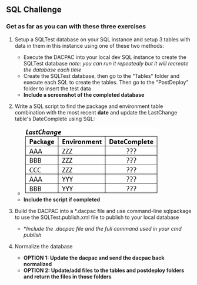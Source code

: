 ## SQL Challenge

### Get as far as you can with these three exercises

1.  Setup a SQLTest database on your SQL instance and setup 3 tables with data in them in this instance using one of these two methods:
    - Execute the DACPAC into your local dev SQL instance to create the SQLTest database *note: you can run it repeatedly but it will recreate the database each time*
	- Create the SQLTest database, then go to the "Tables" folder and execute each SQL to create the tables. Then go to the "PostDeploy" folder to insert the test data
    - **Include a screenshot of the completed database**
	
2.  Write a SQL script to find the package and environment table combination with the most recent **date** and update the LastChange table's DateComplete using SQL:
    - ![LastChange Table Picture](desiredtable.png)
    - **Include the script if completed**

3.  Build the DACPAC into a *.dacpac file and use command-line sqlpackage to use the SQLTest.publish.xml file to publish to your local database
    - **Include the *.dacpac file and the full command used in your cmd publish**
	
4.  Normalize the database
    - **OPTION 1: Update the dacpac and send the dacpac back normalized**
	- **OPTION 2: Update/add files to the tables and postdeploy folders and return the files in those folders**